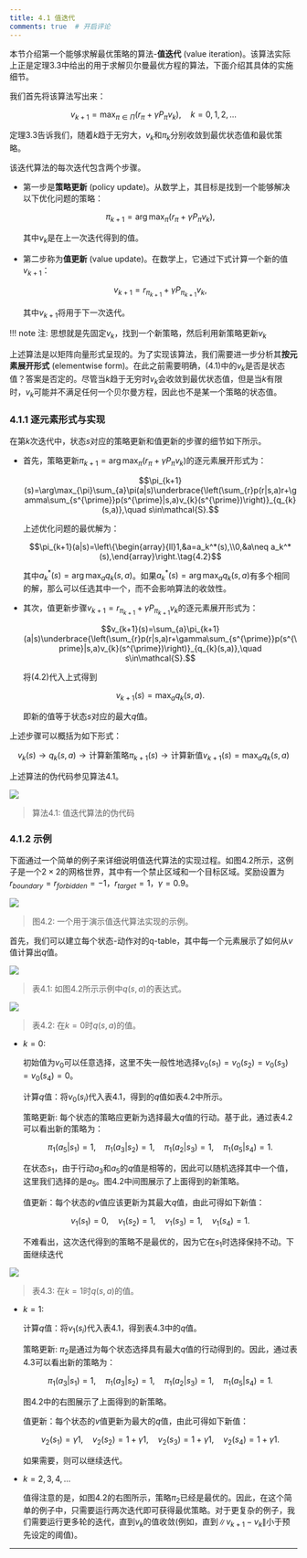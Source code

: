 ```yaml
---
title: 4.1 值迭代
comments: true  # 开启评论
---
```

本节介绍第一个能够求解最优策略的算法-**值迭代** (value iteration)。该算法实际上正是定理$3.3$中给出的用于求解贝尔曼最优方程的算法，下面介绍其具体的实施细节。

我们首先将该算法写出来：

$$v_{k+1}=\max_{\pi\in\Pi}(r_{\pi}+\gamma P_{\pi}v_{k}),\quad k=0,1,2,\ldots$$

定理$3.3$告诉我们，随着$k$趋于无穷大，$v_k$和$\pi_k$分别收敛到最优状态值和最优策略。

该迭代算法的每次迭代包含两个步骤。

- 第一步是**策略更新** (policy update)。从数学上，其目标是找到一个能够解决以下优化问题的策略：

    $$\pi_{k+1}=\arg\max_\pi(r_\pi+\gamma P_\pi v_k),$$
    
    其中$v_k$是在上一次迭代得到的值。

- 第二步称为**值更新** (value update)。在数学上，它通过下式计算一个新的值$v_{k+1}$：

    $$v_{k+1}=r_{\pi_{k+1}}+\gamma P_{\pi_{k+1}}v_{k},\tag{4.1}$$
    
    其中$v_{k+1}$将用于下一次迭代。

!!! note
    注: 思想就是先固定$v_k$，找到一个新策略，然后利用新策略更新$v_k$

上述算法是以矩阵向量形式呈现的。为了实现该算法，我们需要进一步分析其**按元素展开形式** (elementwise form)。在此之前需要明确，$(4.1)$中的$v_k$是否是状态值？答案是否定的。尽管当$k$趋于无穷时$v_k$会收敛到最优状态值，但是当$k$有限时，$v_k$可能并不满足任何一个贝尔曼方程，因此也不是某一个策略的状态值。

### 4.1.1 逐元素形式与实现

在第$k$次迭代中，状态$s$对应的策略更新和值更新的步骤的细节如下所示。

- 首先，策略更新$\pi_{k+1}=\arg\max_\pi(r_\pi+\gamma P_\pi v_k)$的逐元素展开形式为：

    $$\pi_{k+1}(s)=\arg\max_{\pi}\sum_{a}\pi(a|s)\underbrace{\left(\sum_{r}p(r|s,a)r+\gamma\sum_{s^{\prime}}p(s^{\prime}|s,a)v_{k}(s^{\prime})\right)}_{q_{k}(s,a)},\quad s\in\mathcal{S}.$$

    上述优化问题的最优解为：

    $$\pi_{k+1}(a|s)=\left\{\begin{array}{ll}1,&a=a_k^*(s),\\0,&a\neq a_k^*(s),\end{array}\right.\tag{4.2}$$

    其中$a_k^*(s) = \arg\max_a q_k(s,a)$。如果$a_k^*(s) = \arg\max_a q_k(s,a)$有多个相同的解，那么可以任选其中一个，而不会影响算法的收敛性。

- 其次，值更新步骤$v_{k+1}=r_{\pi_{k+1}}+\gamma P_{\pi_{k+1}}v_{k}$的逐元素展开形式为：

    $$v_{k+1}(s)=\sum_{a}\pi_{k+1}(a|s)\underbrace{\left(\sum_{r}p(r|s,a)r+\gamma\sum_{s^{\prime}}p(s^{\prime}|s,a)v_{k}(s^{\prime})\right)}_{q_{k}(s,a)},\quad s\in\mathcal{S}.$$

    将$(4.2)$代入上式得到

    $$v_{k+1}(s)=\max_{a}q_{k}(s,a).$$

    即新的值等于状态$s$对应的最大$q$值。

上述步骤可以概括为如下形式：

$$v_k(s)\to q_k(s,a)\to\text{计算新策略}\pi_{k+1}(s)\to\mathrm{计算新值}v_{k+1}(s)=\max_aq_k(s,a)$$

上述算法的伪代码参见算法$4.1$。

 ![](../img/04/11.png)
 > 算法$4.1$: 值迭代算法的伪代码

### 4.1.2 示例

下面通过一个简单的例子来详细说明值迭代算法的实现过程。如图$4.2$所示，这例子是一个$2\times 2$的网格世界，其中有一个禁止区域和一个目标区域。奖励设置为$r_{boundary} = r_{forbidden} = −1，r_{target} = 1$，$\gamma= 0.9$。

 ![](../img/04/1.png)
 > 图$4.2$: 一个用于演示值迭代算法实现的示例。

首先，我们可以建立每个状态-动作对的q-table，其中每一个元素展示了如何从$v$值计算出$q$值。

 ![](../img/04/2.png)
 > 表$4.1$: 如图$4.2$所示示例中$q(s, a)$的表达式。

![](../img/04/3.png)
 > 表$4.2$: 在$k = 0$时$q(s,a)$的值。

- $k=0$:

    初始值为$v_0$可以任意选择，这里不失一般性地选择$v_0(s_1) = v_0(s_2) = v_0(s_3) = v_0(s_4) = 0$。

    计算$q$值：将$v_0(s_i)$代入表$4.1$，得到的$q$值如表$4.2$中所示。

    策略更新: 每个状态的策略应更新为选择最大$q$值的行动。基于此，通过表$4.2$可以看出新的策略为：
    
    $$\pi_1(a_5|s_1) = 1, \quad \pi_1(a_3|s_2) = 1, \quad \pi_1(a_2|s_3) = 1, \quad \pi_1(a_5|s_4) = 1.$$

    在状态$s_1$，由于行动$a_3$和$a_5$的$q$值是相等的，因此可以随机选择其中一个值，这里我们选择的是$a_5$。图$4.2$中间图展示了上面得到的新策略。
    
    值更新：每个状态的$v$值应该更新为其最大$q$值，由此可得如下新值：

    $$v_1(s_1) = 0, \quad v_1(s_2) = 1, \quad v_1(s_3) = 1, \quad v_1(s_4) = 1.$$

    不难看出，这次迭代得到的策略不是最优的，因为它在$s_1$时选择保持不动。下面继续迭代

![](../img/04/4.png)
 > 表$4.3$: 在$k = 1$时$q(s,a)$的值。

- $k=1$:  

    计算$q$值：将$v_1(s_i)$代入表$4.1$，得到表$4.3$中的$q$值。

    策略更新: $\pi_2$是通过为每个状态选择具有最大$q$值的行动得到的。因此，通过表$4.3$可以看出新的策略为：

    $$\pi_1(a_3|s_1) = 1, \quad \pi_1(a_3|s_2) = 1, \quad \pi_1(a_2|s_3) = 1, \quad \pi_1(a_5|s_4) = 1.$$

    图$4.2$中的右图展示了上面得到的新策略。

    值更新：每个状态的$v$值更新为最大的$q$值，由此可得如下新值：

    $$v_2(s_1) = \gamma 1, \quad v_2(s_2) = 1 + \gamma 1, \quad v_2(s_3) = 1 + \gamma 1, \quad v_2(s_4) = 1 + \gamma 1.$$

    如果需要，则可以继续迭代。

- $k=2,3,4,...$

    值得注意的是，如图$4.2$的右图所示，策略$\pi_2$已经是最优的。因此，在这个简单的例子中，只需要运行两次迭代即可获得最优策略。对于更复杂的例子，我们需要运行更多轮的迭代，直到$v_k$的值收敛(例如，直到$\|v_{k+1}-v_k\|$小于预先设定的阈值)。
---